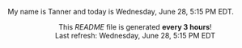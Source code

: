 My name is Tanner and today is Wednesday, June 28, 5:15 PM EDT.

<p align="center">This <i>README</i> file is generated <b>every 3 hours</b>!</br>Last refresh: Wednesday, June 28, 5:15 PM EDT<br /></p>
